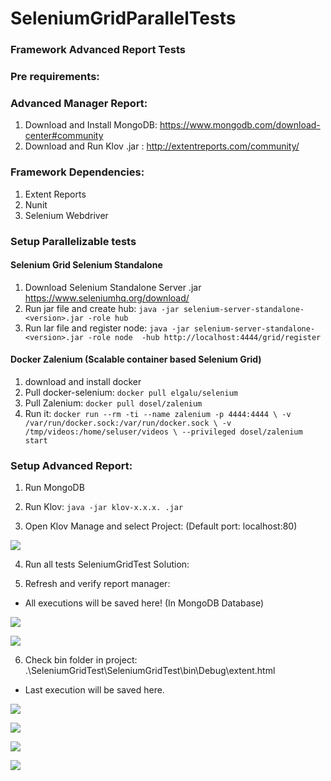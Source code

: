 # SeleniumGridParallelTests

### Framework Advanced Report Tests 

### Pre requirements:

### Advanced Manager Report:
1. Download and Install MongoDB: https://www.mongodb.com/download-center#community
2. Download and Run Klov .jar : http://extentreports.com/community/


### Framework Dependencies:
1. Extent Reports
2. Nunit
3. Selenium Webdriver

### Setup Parallelizable tests
#### Selenium Grid Selenium Standalone
1. Download Selenium Standalone Server .jar https://www.seleniumhq.org/download/
2. Run jar file and create hub: ```java -jar selenium-server-standalone-<version>.jar -role hub```
3. Run lar file and register node: ```java -jar selenium-server-standalone-<version>.jar -role node  -hub http://localhost:4444/grid/register```
  
#### Docker Zalenium (Scalable container based Selenium Grid)
1. download and install docker
2. Pull docker-selenium: ```docker pull elgalu/selenium ```
3. Pull Zalenium: ```docker pull dosel/zalenium```
4. Run it:  ```docker run --rm -ti --name zalenium -p 4444:4444 \
    -v /var/run/docker.sock:/var/run/docker.sock \
    -v /tmp/videos:/home/seluser/videos \
    --privileged dosel/zalenium start```
        
### Setup Advanced Report:

1. Run MongoDB
2. Run Klov: ```java -jar klov-x.x.x. .jar```

3. Open Klov Manage and select Project: (Default port: localhost:80)

![](https://uploaddeimagens.com.br/images/001/537/309/original/Imagem_2.png?1533008533)

4. Run all tests SeleniumGridTest Solution:

5. Refresh and verify report manager:
- All executions will be saved here! (In MongoDB Database)

![](https://uploaddeimagens.com.br/images/001/537/306/original/Imagem_11.png?1533008282)

![](https://uploaddeimagens.com.br/images/001/537/302/original/Imagem_10.png?1533008027)

6. Check bin folder in project: .\SeleniumGridTest\SeleniumGridTest\bin\Debug\extent.html
- Last execution will be saved here.

![](https://uploaddeimagens.com.br/images/001/537/293/original/Imagem_6.png?1533007674)

![](https://uploaddeimagens.com.br/images/001/537/294/original/Imagem_7.png?1533007754)

![](https://uploaddeimagens.com.br/images/001/537/295/original/Imagem_8.png?1533007796)

![](https://uploaddeimagens.com.br/images/001/537/296/original/Imagem_9.png?1533007860)

